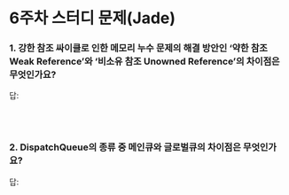 # 6주차 스터디 문제(Jade)

### 1. 강한 참조 싸이클로 인한 메모리 누수 문제의 해결 방안인 ‘약한 참조 Weak Reference’와 ‘비소유 참조 Unowned Reference’의 차이점은 무엇인가요?

답:

<br><br>

### 2. DispatchQueue의 종류 중 메인큐와 글로벌큐의 차이점은 무엇인가요?

답:

<br><br>
